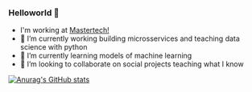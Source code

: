 ### Helloworld 👋

-    I'm working at [Mastertech!](https://mastertech.com.br)
- 🔭 I’m currently working building microsservices and teaching data science with python
- 🌱 I’m currently learning models of machine learning  
- 👯 I’m looking to collaborate on social projects teaching what I know

[![Anurag's GitHub stats](https://github-readme-stats.vercel.app/api?username=g-roger)](https://github.com/anuraghazra/github-readme-stats)
